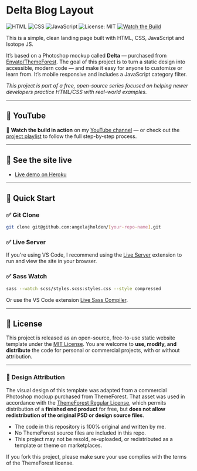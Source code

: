 # Delta Blog Layout

![HTML](https://img.shields.io/badge/HTML5-%23E34F26.svg?style=flat&logo=html5&logoColor=white)
![CSS](https://img.shields.io/badge/CSS3-%231572B6.svg?style=flat&logo=css3&logoColor=white)
![JavaScript](https://img.shields.io/badge/JavaScript-%23F7DF1E.svg?style=flat&logo=javascript&logoColor=black)
![License: MIT](https://img.shields.io/badge/License-MIT-yellow.svg)
[![Watch the Build](https://img.shields.io/badge/YouTube-Watch-blue?logo=youtube)](https://www.youtube.com/playlist?list=PLiEcEGGtRVunx37nAsnwD4k8TM_MmUcWN)

This is a simple, clean landing page built with HTML, CSS, JavaScript and Isotope JS.

It’s based on a Photoshop mockup called **Delta** — purchased from [Envato/ThemeForest](https://themeforest.net/item/delta-onepage-psd-template/19220310). The goal of this project is to turn a static design into accessible, modern code — and make it easy for anyone to customize or learn from. It’s mobile responsive and includes a JavaScript category filter.

_This project is part of a free, open-source series focused on helping newer developers practice HTML/CSS with real-world examples._

---

## 🔴 YouTube

🎥 **Watch the build in action** on my [YouTube channel](https://www.youtube.com/@angelajholden) — or check out the
[project playlist](https://www.youtube.com/playlist?list=PLiEcEGGtRVunx37nAsnwD4k8TM_MmUcWN) to follow the full step-by-step process.

---

## 🔗 See the site live

-   [Live demo on Heroku](https://delta-layout-69096c0ff255.herokuapp.com/)

---

## 🚀 Quick Start

### ✅ Git Clone

```bash
git clone git@github.com:angelajholden/[your-repo-name].git
```

### ✅ Live Server

If you're using VS Code, I recommend using the [Live Server](https://marketplace.visualstudio.com/items?itemName=ritwickdey.LiveServer) extension to run and view the site in your browser.

### ✅ Sass Watch

```bash
sass --watch scss/styles.scss:styles.css --style compressed
```

Or use the VS Code extension [Live Sass Compiler](https://marketplace.visualstudio.com/items?itemName=glenn2223.live-sass).

---

## 📜 License

This project is released as an open-source, free-to-use static website template under the [MIT License](LICENSE.md). You are welcome to **use, modify, and distribute** the code for personal or commercial projects, with or without attribution.

---

### 🎨 Design Attribution

The visual design of this template was adapted from a commercial Photoshop mockup purchased from ThemeForest.
That asset was used in accordance with the [ThemeForest Regular License](https://themeforest.net/licenses/standard), which permits distribution of a **finished end product** for free, but **does not allow redistribution of the original PSD or design source files**.

-   The code in this repository is 100% original and written by me.
-   No ThemeForest source files are included in this repo.
-   This project may not be resold, re-uploaded, or redistributed as a template or theme on marketplaces.

If you fork this project, please make sure your use complies with the terms of the ThemeForest license.
